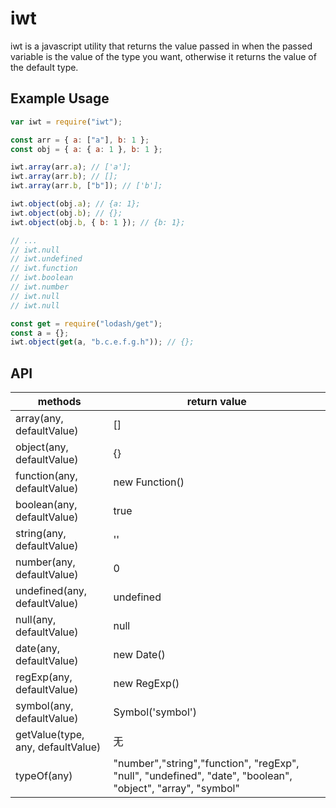 # iwt

iwt is a javascript utility that returns the value passed in when the passed variable is the value of the type you want, otherwise it returns the value of the default type.

<!-- iwt是一个javascript实用程序，当传递的变量是所需类型的值时，它会返回传入的值，否则它将返回默认类型的值。
 -->

## Example Usage

```js
var iwt = require("iwt");
```

```js
const arr = { a: ["a"], b: 1 };
const obj = { a: { a: 1 }, b: 1 };

iwt.array(arr.a); // ['a'];
iwt.array(arr.b); // [];
iwt.array(arr.b, ["b"]); // ['b'];

iwt.object(obj.a); // {a: 1};
iwt.object(obj.b); // {};
iwt.object(obj.b, { b: 1 }); // {b: 1};

// ...
// iwt.null
// iwt.undefined
// iwt.function
// iwt.boolean
// iwt.number
// iwt.null
// iwt.null

const get = require("lodash/get");
const a = {};
iwt.object(get(a, "b.c.e.f.g.h")); // {};
```

## API

| methods                           | return value                                                                                                |
| --------------------------------- | ----------------------------------------------------------------------------------------------------------- |
| array(any, defaultValue)          | []                                                                                                          |
| object(any, defaultValue)         | {}                                                                                                          |
| function(any, defaultValue)       | new Function()                                                                                              |
| boolean(any, defaultValue)        | true                                                                                                        |
| string(any, defaultValue)         | ''                                                                                                          |
| number(any, defaultValue)         | 0                                                                                                           |
| undefined(any, defaultValue)      | undefined                                                                                                   |
| null(any, defaultValue)           | null                                                                                                        |
| date(any, defaultValue)           | new Date()                                                                                                  |
| regExp(any, defaultValue)         | new RegExp()                                                                                                |
| symbol(any, defaultValue)         | Symbol('symbol')                                                                                            |
| getValue(type, any, defaultValue) | 无                                                                                                          |
| typeOf(any)                       | "number","string","function", "regExp", "null", "undefined", "date", "boolean", "object", "array", "symbol" |
